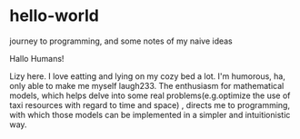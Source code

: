 # hello-world
journey to programming, and some notes of my naive ideas

Hallo Humans!

Lizy here. I love eatting and lying on my cozy bed a lot. I'm humorous, ha, only able to make me myself laugh233. The enthusiasm for mathematical models, which helps delve into some real problems(e.g.optimize the use of taxi resources with regard to time and space) ,  directs me to programming, with which those models can be implemented in a simpler and intuitionistic way.

